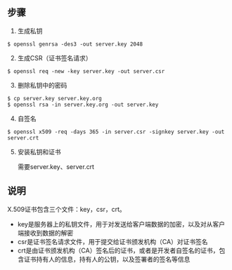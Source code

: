 ## 步骤

1. 生成私钥

```shell
$ openssl genrsa -des3 -out server.key 2048
```

2. ​生成CSR（证书签名请求）

```shell
$ openssl req -new -key server.key -out server.csr
```

3. 删除私钥中的密码

```shell
$ cp server.key server.key.org
$ openssl rsa -in server.key.org -out server.key
```

4. 自签名

```shell
$ openssl x509 -req -days 365 -in server.csr -signkey server.key -out server.crt
```

5. 安装私钥和证书

   需要server.key、server.crt


## 说明

X.509证书包含三个文件：key，csr，crt。

- key是服务器上的私钥文件，用于对发送给客户端数据的加密，以及对从客户端接收到数据的解密
- csr是证书签名请求文件，用于提交给证书颁发机构（CA）对证书签名
- crt是由证书颁发机构（CA）签名后的证书，或者是开发者自签名的证书，包含证书持有人的信息，持有人的公钥，以及签署者的签名等信息

